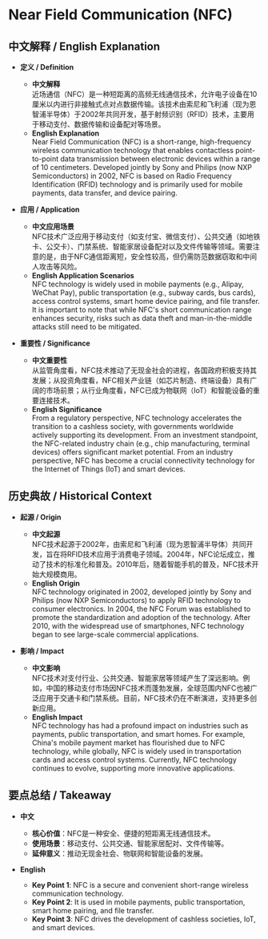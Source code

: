 # Near Field Communication (NFC)

## 中文解释 / English Explanation

* **定义 / Definition**  
  - **中文解释**  
    近场通信（NFC）是一种短距离的高频无线通信技术，允许电子设备在10厘米以内进行非接触式点对点数据传输。该技术由索尼和飞利浦（现为恩智浦半导体）于2002年共同开发，基于射频识别（RFID）技术，主要用于移动支付、数据传输和设备配对等场景。  
  - **English Explanation**  
    Near Field Communication (NFC) is a short-range, high-frequency wireless communication technology that enables contactless point-to-point data transmission between electronic devices within a range of 10 centimeters. Developed jointly by Sony and Philips (now NXP Semiconductors) in 2002, NFC is based on Radio Frequency Identification (RFID) technology and is primarily used for mobile payments, data transfer, and device pairing.

* **应用 / Application**  
  - **中文应用场景**  
    NFC技术广泛应用于移动支付（如支付宝、微信支付）、公共交通（如地铁卡、公交卡）、门禁系统、智能家居设备配对以及文件传输等领域。需要注意的是，由于NFC通信距离短，安全性较高，但仍需防范数据窃取和中间人攻击等风险。  
  - **English Application Scenarios**  
    NFC technology is widely used in mobile payments (e.g., Alipay, WeChat Pay), public transportation (e.g., subway cards, bus cards), access control systems, smart home device pairing, and file transfer. It is important to note that while NFC's short communication range enhances security, risks such as data theft and man-in-the-middle attacks still need to be mitigated.

* **重要性 / Significance**  
  - **中文重要性**  
    从监管角度看，NFC技术推动了无现金社会的进程，各国政府积极支持其发展；从投资角度看，NFC相关产业链（如芯片制造、终端设备）具有广阔的市场前景；从行业角度看，NFC已成为物联网（IoT）和智能设备的重要连接技术。  
  - **English Significance**  
    From a regulatory perspective, NFC technology accelerates the transition to a cashless society, with governments worldwide actively supporting its development. From an investment standpoint, the NFC-related industry chain (e.g., chip manufacturing, terminal devices) offers significant market potential. From an industry perspective, NFC has become a crucial connectivity technology for the Internet of Things (IoT) and smart devices.

## 历史典故 / Historical Context

* **起源 / Origin**  
  - **中文起源**  
    NFC技术起源于2002年，由索尼和飞利浦（现为恩智浦半导体）共同开发，旨在将RFID技术应用于消费电子领域。2004年，NFC论坛成立，推动了技术的标准化和普及。2010年后，随着智能手机的普及，NFC技术开始大规模商用。  
  - **English Origin**  
    NFC technology originated in 2002, developed jointly by Sony and Philips (now NXP Semiconductors) to apply RFID technology to consumer electronics. In 2004, the NFC Forum was established to promote the standardization and adoption of the technology. After 2010, with the widespread use of smartphones, NFC technology began to see large-scale commercial applications.

* **影响 / Impact**  
  - **中文影响**  
    NFC技术对支付行业、公共交通、智能家居等领域产生了深远影响。例如，中国的移动支付市场因NFC技术而蓬勃发展，全球范围内NFC也被广泛应用于交通卡和门禁系统。目前，NFC技术仍在不断演进，支持更多创新应用。  
  - **English Impact**  
    NFC technology has had a profound impact on industries such as payments, public transportation, and smart homes. For example, China's mobile payment market has flourished due to NFC technology, while globally, NFC is widely used in transportation cards and access control systems. Currently, NFC technology continues to evolve, supporting more innovative applications.

## 要点总结 / Takeaway

* **中文**  
  - **核心价值**：NFC是一种安全、便捷的短距离无线通信技术。  
  - **使用场景**：移动支付、公共交通、智能家居配对、文件传输等。  
  - **延伸意义**：推动无现金社会、物联网和智能设备的发展。  

* **English**  
  - **Key Point 1**: NFC is a secure and convenient short-range wireless communication technology.  
  - **Key Point 2**: It is used in mobile payments, public transportation, smart home pairing, and file transfer.  
  - **Key Point 3**: NFC drives the development of cashless societies, IoT, and smart devices.